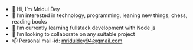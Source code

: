 - 👋 Hi, I’m Mridul Dey
- 👀 I’m interested in technology, programming, leaning new things, chess, reading books
- 🌱 I’m currently learning fullstack development with Node js
- 💞️ I’m looking to collaborate on any suitable project
- 📫 Personal mail-id: mriduldey94@gmail.com
